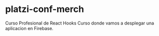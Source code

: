 # platzi-conf-merch
Curso Profesional de React Hooks
Curso donde vamos a desplegar una aplicacion en Firebase.
